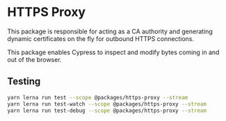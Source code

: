 # HTTPS Proxy

This package is responsible for acting as a CA authority and generating dynamic certificates on the fly for outbound HTTPS connections.

This package enables Cypress to inspect and modify bytes coming in and out of the browser.

## Testing

```bash
yarn lerna run test --scope @packages/https-proxy --stream
yarn lerna run test-watch --scope @packages/https-proxy --stream
yarn lerna run test-debug --scope @packages/https-proxy --stream
```
